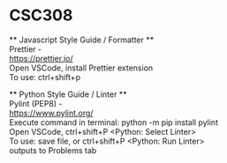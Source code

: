 # CSC308

** Javascript Style Guide / Formatter **  
Prettier -  
https://prettier.io/  
Open VSCode, install Prettier extension  
To use: ctrl+shift+p <Format Document>  

** Python Style Guide / Linter **  
Pylint (PEP8) -  
https://www.pylint.org/  
Execute command in terminal: python -m pip install pylint  
Open VSCode, ctrl+shift+P <Python: Select Linter>  
To use: save file, or ctrl+shift+P <Python: Run Linter>  
        outputs to Problems tab  

